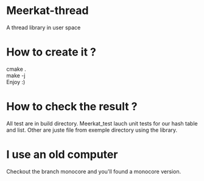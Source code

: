 # Meerkat-thread
A thread library in user space

# How to create it ?
cmake .<br/>
make -j <br/>
Enjoy :)

# How to check the result ?
All test are in build directory.
Meerkat_test lauch unit tests for our hash table and list.
Other are juste file from exemple directory using the library.

# I use an old computer
Checkout the branch monocore and you'll found a monocore version.

